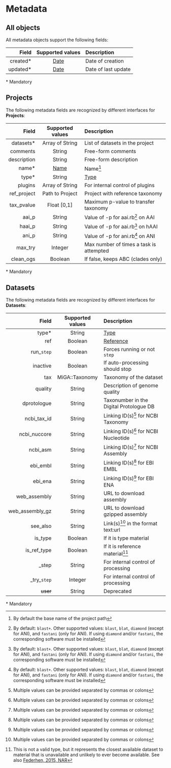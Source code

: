 # Metadata

## All objects

All metadata objects support the following fields:

| Field        | Supported values                  | Description
| ------------:|:---------------------------------:|:-------------------
| created*     | [Date](../glossary.md#miga-dates) | Date of creation
| updated*     | [Date](../glossary.md#miga-dates) | Date of last update

\* Mandatory

## Projects

The following metadata fields are recognized by different interfaces for
**Projects**:

| Field        | Supported values | Description
| ------------:|:----------------:|:------------------------------------
| datasets*    | Array of String  | List of datasets in the project
| comments     | String           | Free-form comments
| description  | String           | Free-form description
| name*        | [Name](../glossary.md#miga-names) | Name[^1]
| type*        | String           | [Type](../part2/types.md#project-types)
| plugins      | Array of String  | For internal control of plugins
| ref_project  | Path to Project  | Project with reference taxonomy
| tax_pvalue   | Float [0,1]      | Maximum p-value to transfer taxonomy
| aai_p        | String           | Value of -p for aai.rb[^2] on AAI
| haai_p       | String           | Value of -p for aai.rb[^2] on hAAI
| ani_p        | String           | Value of -p for ani.rb[^2] on ANI
| max_try      | Integer          | Max number of times a task is attempted
| clean_ogs    | Boolean          | If false, keeps ABC (clades only)

\* Mandatory

## Datasets

The following metadata fields are recognized by different interfaces for
**Datasets**:

| Field        | Supported values | Description
| ------------:|:----------------:|:----------------------------------
| type*        | String           | [Type](../part2/types.md#dataset-types)
| ref          | Boolean          | [Reference](../part2/types.md#reference)
| run_`step`   | Boolean          | Forces running or not `step`
| inactive     | Boolean          | If auto-processing should stop
| tax          | MiGA::Taxonomy   | Taxonomy of the dataset
| quality      | String           | Description of genome quality
| dprotologue  | String           | Taxonumber in the Digital Protologue DB
| ncbi_tax_id  | String           | Linking ID(s)[^3] for NCBI Taxonomy
| ncbi_nuccore | String           | Linking ID(s)[^3] for NCBI Nucleotide
| ncbi_asm     | String           | Linking ID(s)[^3] for NCBI Assembly
| ebi_embl     | String           | Linking ID(s)[^3] for EBI EMBL
| ebi_ena      | String           | Linking ID(s)[^3] for EBI ENA
| web_assembly | String           | URL to download assembly
| web_assembly_gz | String        | URL to download gzipped assembly
| see_also     | String           | Link(s)[^3] in the format text:url
| is_type      | Boolean          | If it is type material
| is_ref_type  | Boolean          | If it is reference material[^4]
| _step        | String           | For internal control of processing
| \_try_`step` | Integer          | For internal control of processing
| ~~user~~     | String           | Deprecated

\* Mandatory


[^1]: By default the base name of the project path

[^2]: By default: `blast+`. Other supported values: `blast`, `blat`, `diamond` (except for ANI), and `fastani` (only for ANI). If using `diamond` and/or `fastani`, the corresponding software must be installed

[^3]: Multiple values can be provided separated by commas or colons

[^4]: This is not a valid type, but it represents the closest available dataset to material that is unavailable and unlikely to ever become available. See also [Federhen, 2015, NAR](https://doi.org/10.1093/nar/gku1127)
